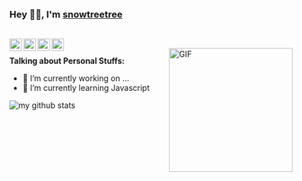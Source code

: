 ### Hey 👋🏽, I'm [snowtreetree](https://snowtreetree.github.io/)

<br/>

<a href="https://www.zhihu.com/people/goodgoodgod">
  <img align="left" alt="青沛" width="22px" src="https://cdn.jsdelivr.net/npm/simple-icons@3.1.0/icons/zhihu.svg" />
</a>

<a href="https://github.com/snowtreetree">
  <img align="left" alt="青沛" width="22px" src="https://cdn.jsdelivr.net/npm/simple-icons@3.1.0/icons/github.svg" />
</a>

<a href="https://twitter.com/snowdoubletree">
  <img align="left" alt="青沛 | Twitter" width="22px" src="https://cdn.jsdelivr.net/npm/simple-icons@v3/icons/twitter.svg" />
</a>

<a href="https://www.facebook.com/zhang.study">
  <img align="left" alt="青沛 | FaceBook" width="22px" src="https://cdn.jsdelivr.net/npm/simple-icons@v3/icons/facebook.svg" />
</a>

<br />


<img align="right" alt="GIF" width="220px" src="https://media.giphy.com/media/836HiJc7pgzy8iNXCn/giphy.gif" />
  
**Talking about Personal Stuffs:**

- 👨 I’m currently working on ...
- 🌱 I’m currently learning Javascript

![my github stats](https://github-readme-stats.vercel.app/api?username=snowtreetree&show_icons=true&hide_border=true)

<!--
**snowtreetree/snowtreetree** is a ✨ _special_ ✨ repository because its `README.md` (this file) appears on your GitHub profile.

Here are some ideas to get you started:

- 🔭 I’m currently working on ...
- 🌱 I’m currently learning ...
- 👯 I’m looking to collaborate on ...
- 🤔 I’m looking for help with ...
- 💬 Ask me about ...
- 📫 How to reach me: ...
- 😄 Pronouns: ...
- ⚡ Fun fact: ...
-->
